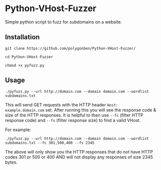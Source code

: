 # Python-VHost-Fuzzer
Simple python script to fuzz for subdomains on a website.

## Installation

`git clone https://github.com/polygonben/Python-VHost-Fuzzer/` 

`cd Python-VHost-Fuzzer`

`chmod +x pyfuzz.py` 

## Usage

`./pyfuzz.py --url http://domain.com --domain domain.com --wordlist subdomains.txt`

This will send GET requests with the HTTP header `Host: example.domain.com` set. After running this you will see the response code & size of the HTTP responses. 
It is helpful to then use `--fc` (filter HTTP response code) and `--fs` (filter response size) to find a valid VHost.

For example:

`./pyfuzz.py --url http://domain.com --domain domain.com --wordlist subdomains.txt --fc 301,500,400 --fs 2345`

The above will only show you the HTTP responses that do not have HTTP codes 301 or 500 or 400 AND will not display any responses of size 2345 bytes.

